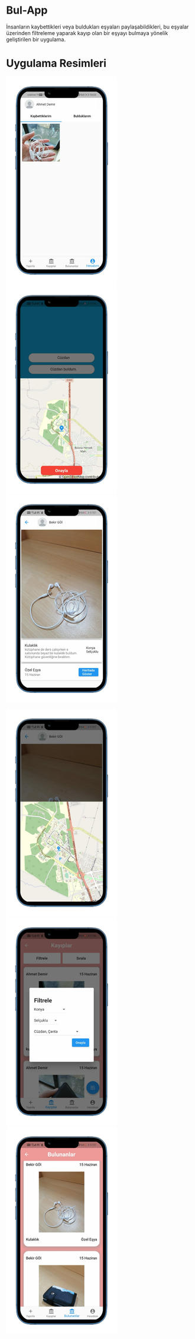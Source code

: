 # Bul-App
İnsanların kaybettikleri veya buldukları eşyaları paylaşabildikleri, bu eşyalar üzerinden filtreleme yaparak kayıp olan bir eşyayı bulmaya yönelik geliştirilen bir uygulama.

# Uygulama Resimleri
<img src="https://github.com/bekirgol/Bul-App/blob/master/assets/readme/1.png" width="300"/> <img src="https://github.com/bekirgol/Bul-App/blob/master/assets/readme/2.png" width="300"/> <img src="https://github.com/bekirgol/Bul-App/blob/master/assets/readme/3.png" width="300"/> 

<img src="https://github.com/bekirgol/Bul-App/blob/master/assets/readme/4.png" width="300"/> <img src="https://github.com/bekirgol/Bul-App/blob/master/assets/readme/5.png" width="300"/> <img src="https://github.com/bekirgol/Bul-App/blob/master/assets/readme/6.png" width="300"/> 

